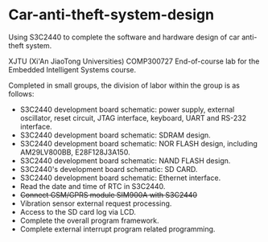 # Car-anti-theft-system-design
Using S3C2440 to complete the software and hardware design of car anti-theft system.

XJTU (Xi'An JiaoTong Universities) COMP300727 End-of-course lab for the Embedded Intelligent Systems course.

Completed in small groups, the division of labor within the group is as follows:

* S3C2440 development board schematic: power supply, external oscillator, reset circuit, JTAG interface, keyboard, UART and RS-232 interface.
* S3C2440 development board schematic: SDRAM design.
* S3C2440 development board schematic: NOR FLASH design, including AM29LV800BB, E28F128J3A150.
* S3C2440 development board schematic: NAND FLASH design.
* S3C2440's development board schematic: SD CARD.
* S3C2440 development board schematic: Ethernet interface.
* Read the date and time of RTC in S3C2440.
* ~~Connect GSM/GPRS module SIM900A with S3C2440~~
* Vibration sensor external request processing.
* Access to the SD card log via LCD.
* Complete the overall program framework.
* Complete external interrupt program related programming.


